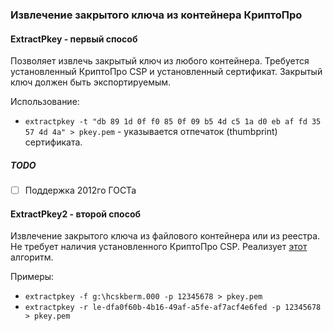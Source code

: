 ### Извлечение закрытого ключа из контейнера КриптоПро

#### ExtractPkey - первый способ

Позволяет извлечь закрытый ключ из любого контейнера. Требуется установленный КриптоПро CSP и установленный сертификат. Закрытый ключ должен быть экспортируемым.

Использование:

- `extractpkey -t "‎db 89 1d 0f f0 85 0f 09 b5 4d c5 1a d0 eb af fd 35 57 4d 4a" > pkey.pem` - указывается отпечаток (thumbprint) сертификата.

##### TODO

- [ ] Поддержка 2012го ГОСТа


#### ExtractPkey2 - второй способ

Извлечение закрытого ключа из файлового контейнера или из реестра. Не требует наличия установленного КриптоПро CSP. Реализует [этот](https://habr.com/ru/post/275039/) алгоритм.

Примеры:

- `extractpkey -f g:\hcskberm.000 -p 12345678 > pkey.pem`
- `extractpkey -r le-dfa0f60b-4b16-49af-a5fe-af7acf4e6fed -p 12345678 > pkey.pem`
